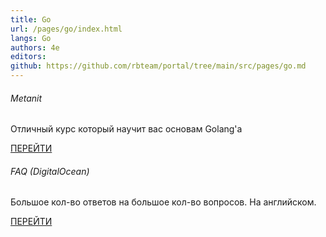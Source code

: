 ```yaml
---
title: Go
url: /pages/go/index.html
langs: Go
authors: 4e
editors:
github: https://github.com/rbteam/portal/tree/main/src/pages/go.md
---
```


<div class="col-md-6 mb-5">
    <h6>Metanit</h6>
    <p class="text-muted">
      Отличный курс который научит вас основам Golang'a
    </p>
    <a href="https://metanit.com/go/tutorial/" class="btn btn-primary">ПЕРЕЙТИ</a>
</div>

<div class="col-md-6 mb-5">
    <h6>FAQ (DigitalOcean)</h6>
    <p class="text-muted">
      Большое кол-во ответов на большое кол-во вопросов. На английском.
    </p>
    <a href="https://www.digitalocean.com/community/tutorial_series/how-to-code-in-go" class="btn btn-primary">ПЕРЕЙТИ</a>
</div>
